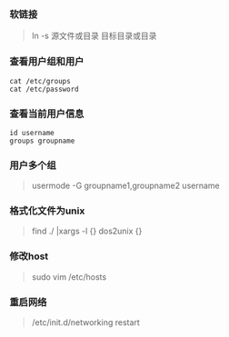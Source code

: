 ### 软链接
> ln -s  源文件或目录  目标目录或目录

### 查看用户组和用户
```
cat /etc/groups
cat /etc/password
```
### 查看当前用户信息
```
id username
groups groupname
```
### 用户多个组
> usermode -G groupname1,groupname2 username

### 格式化文件为unix
> find ./ |xargs -l {} dos2unix {}

### 修改host
>  sudo vim /etc/hosts

### 重启网络
> /etc/init.d/networking restart
> 


